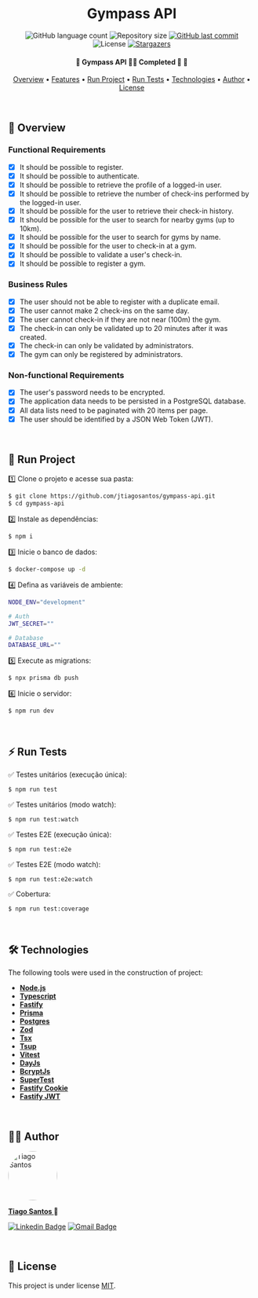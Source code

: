
<h1 align="center">Gympass API</h1>

<p align="center">
  <img alt="GitHub language count" src="https://img.shields.io/github/languages/count/jtiagosantos/gympass-api?color=%green">
  <img alt="Repository size" src="https://img.shields.io/github/repo-size/jtiagosantos/gympass-api?color=blue">
  <a href="https://github.com/jtiagosantos/gympass-api/commits/master">
    <img alt="GitHub last commit" src="https://img.shields.io/github/last-commit/jtiagosantos/gympass-api?color=purple">
  </a>
  <img alt="License" src="https://img.shields.io/badge/license-MIT-brightgreen?color=orange">
   <a href="https://github.com/jtiagosantos/gympass-api/stargazers">
    <img alt="Stargazers" src="https://img.shields.io/github/stars/jtiagosantos/gympass-api?style=social">
  </a>
</p>

<h4 align="center"> 
  🚧 Gympass API 💪🏼 Completed 🚀 🚧
</h4>

<p align="center">
  <a href="#-overview">Overview</a> •
  <a href="#-features">Features</a> •
  <a href="#-run-project">Run Project</a> • 
  <a href="#-run-tests">Run Tests</a> • 
  <a href="#-technologies">Technologies</a> • 
  <a href="#-author">Author</a> • 
  <a href="#-license">License</a>
</p>

<br>

## 📝 Overview

### Functional Requirements

- [x] It should be possible to register.
- [x] It should be possible to authenticate.
- [x] It should be possible to retrieve the profile of a logged-in user.
- [x] It should be possible to retrieve the number of check-ins performed by the logged-in user.
- [x] It should be possible for the user to retrieve their check-in history.
- [x] It should be possible for the user to search for nearby gyms (up to 10km).
- [x] It should be possible for the user to search for gyms by name.
- [x] It should be possible for the user to check-in at a gym.
- [x] It should be possible to validate a user's check-in.
- [x] It should be possible to register a gym.

### Business Rules

- [x] The user should not be able to register with a duplicate email.
- [x] The user cannot make 2 check-ins on the same day.
- [x] The user cannot check-in if they are not near (100m) the gym.
- [x] The check-in can only be validated up to 20 minutes after it was created.
- [x] The check-in can only be validated by administrators.
- [x] The gym can only be registered by administrators.

### Non-functional Requirements

- [x] The user's password needs to be encrypted.
- [x] The application data needs to be persisted in a PostgreSQL database.
- [x] All data lists need to be paginated with 20 items per page.
- [x] The user should be identified by a JSON Web Token (JWT).

<br>

## 🚀 Run Project

1️⃣ Clone o projeto e acesse sua pasta:

```bash
$ git clone https://github.com/jtiagosantos/gympass-api.git
$ cd gympass-api
```

2️⃣ Instale as dependências:

```bash
$ npm i
```

3️⃣ Inicie o banco de dados:

```bash
$ docker-compose up -d
```

4️⃣ Defina as variáveis de ambiente:

```bash
NODE_ENV="development"

# Auth
JWT_SECRET=""

# Database
DATABASE_URL=""
```

5️⃣ Execute as migrations:

```bash
$ npx prisma db push
```

6️⃣ Inicie o servidor:

```bash
$ npm run dev
```

<br>

## ⚡ Run Tests

✅ Testes unitários (execução única):

```bash
$ npm run test
```

✅ Testes unitários (modo watch):

```bash
$ npm run test:watch
```

✅ Testes E2E (execução única):

```bash
$ npm run test:e2e
```

✅ Testes E2E (modo watch):

```bash
$ npm run test:e2e:watch
```

✅ Cobertura:

```bash
$ npm run test:coverage
```

<br>

## 🛠 Technologies

The following tools were used in the construction of project:

- **[Node.js](https://nodejs.org/en)**
- **[Typescript](https://www.typescriptlang.org/)**
- **[Fastify](https://www.fastify.io/)**
- **[Prisma](https://www.prisma.io/docs)**
- **[Postgres](https://www.postgresql.org/)**
- **[Zod](https://github.com/colinhacks/zod)**
- **[Tsx](https://www.npmjs.com/package/tsx)**
- **[Tsup](https://tsup.egoist.dev/)**
- **[Vitest](https://vitest.dev/)**
- **[DayJs](https://day.js.org/)**
- **[BcryptJs](https://www.npmjs.com/package/bcryptjs)**
- **[SuperTest](https://www.npmjs.com/package/supertest)**
- **[Fastify Cookie](https://www.npmjs.com/package/@fastify/cookie)**
- **[Fastify JWT](https://www.npmjs.com/package/@fastify/jwt)**

<br>

## 👨‍💻 Author

<img src="https://avatars.githubusercontent.com/u/63312141?v=4" width="100" alt="Tiago Santos" style="border-radius: 50px;" />

<strong><a href="https://github.com/jtiagosantos">Tiago Santos </a>🚀</strong>

[![Linkedin Badge](https://img.shields.io/badge/linkedin-%230077B5.svg?&style=for-the-badge&logo=linkedin&logoColor=white&link=https://www.linkedin.com/in/jos%C3%A9-tiago-santos-de-lima-aaa4361a4/)](https://www.linkedin.com/in/josetiagosantosdelima/)
[![Gmail Badge](https://img.shields.io/badge/Gmail-D14836?style=for-the-badge&logo=gmail&logoColor=white)](mailto:tiago.santos@icomp.ufam.edu.br)

<br>

## 📝 License

This project is under license [MIT](./LICENSE).
